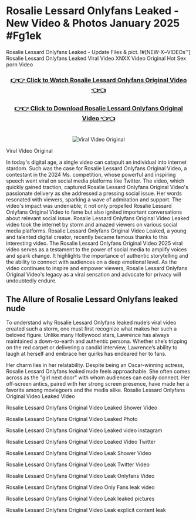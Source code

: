 # Rosalie Lessard Onlyfans Leaked - New Video & Photos January 2025 #Fg1ek

Rosalie Lessard Onlyfans Leaked - Update Files & pict. !#[NEW-X~VIDEOs™] Rosalie Lessard Onlyfans Leaked Viral Video XNXX Video Original Hot Sex porn Video
<br>
<div align="center">
<h3><a href="https://links2leaks.com?utm_source=rosalielessard&utm_medium=gitlong" rel="nofollow">👉👉 Click to Watch Rosalie Lessard Onlyfans Original Video 👈👈</a></h3>
<h3><a href="https://links2leaks.com?utm_source=rosalielessard&utm_medium=gitlong" rel="nofollow">👉👉 Click to Download Rosalie Lessard Onlyfans Original Video 👈👈</a></h3>
<br>
<a href="https://links2leaks.com?utm_source=rosalielessard&utm_medium=gitlong" rel="nofollow"><img src="https://i.ibb.co/Gkj2r4b/banner.png" alt="Viral Video Original" style="max-width: 100%; display: inline-block;" data-target="animated-image.originalImage"></a>
</div>

Viral Video Original

In today's digital age, a single video can catapult an individual into internet stardom. Such was the case for Rosalie Lessard Onlyfans Original Video, a contestant in the 2024 Ms. competition, whose powerful and inspiring speech went viral on social media platforms like Twitter.
The video, which quickly gained traction, captured Rosalie Lessard Onlyfans Original Video's passionate delivery as she addressed a pressing social issue. Her words resonated with viewers, sparking a wave of admiration and support. The video's impact was undeniable; it not only propelled Rosalie Lessard Onlyfans Original Video to fame but also ignited important conversations about relevant social issue.
Rosalie Lessard Onlyfans Original Video Leaked video took the internet by storm and amazed viewers on various social media platforms. Rosalie Lessard Onlyfans Original Video Leaked, a young and talented digital creator, recently became famous thanks to this interesting video.
The Rosalie Lessard Onlyfans Original Video 2025 viral video serves as a testament to the power of social media to amplify voices and spark change. It highlights the importance of authentic storytelling and the ability to connect with audiences on a deep emotional level. As the video continues to inspire and empower viewers, Rosalie Lessard Onlyfans Original Video's legacy as a viral sensation and advocate for privacy will undoubtedly endure.

<h2>The Allure of Rosalie Lessard Onlyfans leaked nude</h2>


To understand why Rosalie Lessard Onlyfans leaked nude’s viral video created such a storm, one must first recognize what makes her such a beloved figure. Unlike many Hollywood stars, Lawrence has always maintained a down-to-earth and authentic persona. Whether she’s tripping on the red carpet or delivering a candid interview, Lawrence’s ability to laugh at herself and embrace her quirks has endeared her to fans.

Her charm lies in her relatability. Despite being an Oscar-winning actress, Rosalie Lessard Onlyfans leaked nude feels approachable. She often comes across as the "girl next door" with whom audiences can easily connect. Her off-screen antics, paired with her strong screen presence, have made her a favorite among moviegoers and the media alike.
Rosalie Lessard Onlyfans Original Video Leaked Video

Rosalie Lessard Onlyfans Original Video Leaked Shower Video

Rosalie Lessard Onlyfans Original Video Leaked Photo

Rosalie Lessard Onlyfans Original Video Leaked video instagram

Rosalie Lessard Onlyfans Original Video Leaked Video Twitter

Rosalie Lessard Onlyfans Original Video Leak Shower Video

Rosalie Lessard Onlyfans Original Video Leak Twitter Video

Rosalie Lessard Onlyfans Original Video Leak Onlyfans Video

Rosalie Lessard Onlyfans Original Video Only Fans leak video

Rosalie Lessard Onlyfans Original Video Leak leaked pictures

Rosalie Lessard Onlyfans Original Video Leak explicit content leak